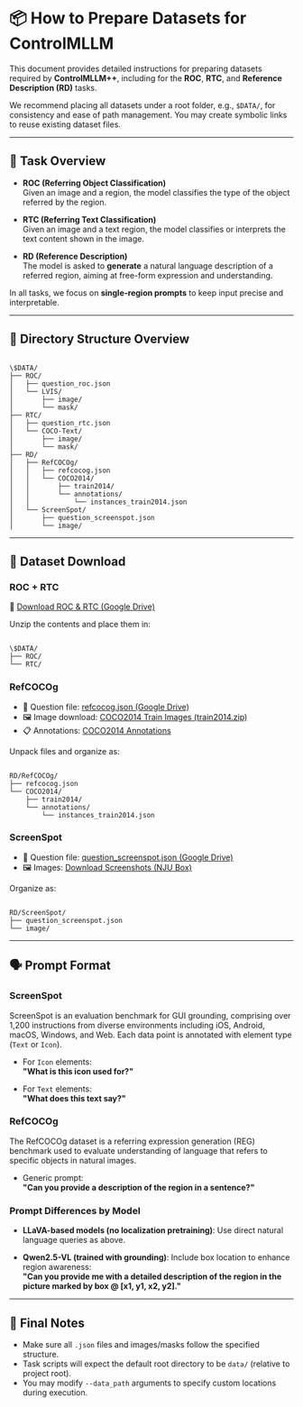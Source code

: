 
# 📦 How to Prepare Datasets for ControlMLLM

This document provides detailed instructions for preparing datasets required by **ControlMLLM++**, including for the **ROC**, **RTC**, and **Reference Description (RD)** tasks.

We recommend placing all datasets under a root folder, e.g., `$DATA/`, for consistency and ease of path management. You may create symbolic links to reuse existing dataset files.

---

## 🧠 Task Overview

- **ROC (Referring Object Classification)**  
  Given an image and a region, the model classifies the type of the object referred by the region.

- **RTC (Referring Text Classification)**  
  Given an image and a text region, the model classifies or interprets the text content shown in the image.

- **RD (Reference Description)**  
  The model is asked to **generate** a natural language description of a referred region, aiming at free-form expression and understanding.

In all tasks, we focus on **single-region prompts** to keep input precise and interpretable.

---

## 📁 Directory Structure Overview

```

\$DATA/
├── ROC/
│   ├── question_roc.json
│   └── LVIS/
│       ├── image/
│       └── mask/
├── RTC/
│   ├── question_rtc.json
│   └── COCO-Text/
│       ├── image/
│       └── mask/
├── RD/
│   ├── RefCOCOg/
│   │   ├── refcocog.json
│   │   └── COCO2014/
│   │       ├── train2014/
│   │       └── annotations/
│   │           └── instances_train2014.json
│   └── ScreenSpot/
│       ├── question_screenspot.json
│       └── image/

```

---

## 🔽 Dataset Download

### ROC + RTC  
📎 [Download ROC & RTC (Google Drive)](https://drive.google.com/drive/folders/1k45OVgWmt3Y04hPJe7rSWXGVZq98YLS4?usp=sharing)

Unzip the contents and place them in:
```

\$DATA/
├── ROC/
└── RTC/

```

### RefCOCOg

- 📄 Question file: [refcocog.json (Google Drive)]()
- 🖼 Image download: [COCO2014 Train Images (train2014.zip)](http://images.cocodataset.org/zips/train2014.zip)
- 📋 Annotations: [COCO2014 Annotations](http://images.cocodataset.org/annotations/annotations_trainval2014.zip)

Unpack files and organize as:
```

RD/RefCOCOg/
├── refcocog.json
└── COCO2014/
    ├── train2014/
    └── annotations/
        └── instances_train2014.json

```

### ScreenSpot

- 📄 Question file: [question_screenspot.json (Google Drive)](https://drive.google.com/file/d/11T_ONq05C77GNdFYo2XAt6gSwaam9ux3/view?usp=sharing)
- 🖼 Images: [Download Screenshots (NJU Box)](https://box.nju.edu.cn/d/5b8892c1901c4dbeb715/)

Organize as:
```

RD/ScreenSpot/
├── question_screenspot.json
└── image/

```

---

## 🗣 Prompt Format

### **ScreenSpot**
ScreenSpot is an evaluation benchmark for GUI grounding, comprising over 1,200 instructions from diverse environments including iOS, Android, macOS, Windows, and Web. Each data point is annotated with element type (`Text` or `Icon`).

- For `Icon` elements:  
  **"What is this icon used for?"**

- For `Text` elements:  
  **"What does this text say?"**

### **RefCOCOg**
The RefCOCOg dataset is a referring expression generation (REG) benchmark used to evaluate understanding of language that refers to specific objects in natural images.

- Generic prompt:  
  **"Can you provide a description of the region in a sentence?"**

### Prompt Differences by Model

- **LLaVA-based models (no localization pretraining)**:
  Use direct natural language queries as above.

- **Qwen2.5-VL (trained with grounding)**:
  Include box location to enhance region awareness:  
  **"Can you provide me with a detailed description of the region in the picture marked by box @ [x1, y1, x2, y2]."**

---

## 📝 Final Notes

- Make sure all `.json` files and images/masks follow the specified structure.
- Task scripts will expect the default root directory to be `data/` (relative to project root).
- You may modify `--data_path` arguments to specify custom locations during execution.


